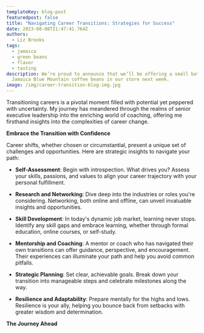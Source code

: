 ```yaml
---
templateKey: blog-post
featuredpost: false
title: "Navigating Career Transitions: Strategies for Success"
date: 2023-08-08T21:47:41.764Z
authors:
  - Liz Brooks
tags:
  - jamaica
  - green beans
  - flavor
  - tasting
description: We’re proud to announce that we’ll be offering a small batch of
  Jamaica Blue Mountain coffee beans in our store next week.
image: /img/career-transition-blog-img.jpg
---
```

Transitioning careers is a pivotal moment filled with potential yet peppered with uncertainty. My journey has meandered through the realms of senior executive leadership into the enriching world of coaching, offering me firsthand insights into the complexities of career change.

**Embrace the Transition with Confidence**

Career shifts, whether chosen or circumstantial, present a unique set of challenges and opportunities. Here are strategic insights to navigate your path:

- **Self-Assessment**: Begin with introspection. What drives you? Assess your skills, passions, and values to align your career trajectory with your personal fulfillment.

- **Research and Networking**: Dive deep into the industries or roles you're considering. Networking, both online and offline, can unveil invaluable insights and opportunities.

- **Skill Development**: In today's dynamic job market, learning never stops. Identify any skill gaps and embrace learning, whether through formal education, online courses, or self-study.

- **Mentorship and Coaching**: A mentor or coach who has navigated their own transitions can offer guidance, perspective, and encouragement. Their experiences can illuminate your path and help you avoid common pitfalls.

- **Strategic Planning**: Set clear, achievable goals. Break down your transition into manageable steps and celebrate milestones along the way.

- **Resilience and Adaptability**: Prepare mentally for the highs and lows. Resilience is your ally, helping you bounce back from setbacks with greater wisdom and determination.

**The Journey Ahead**
